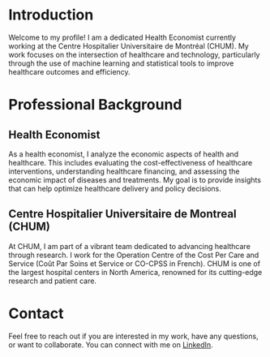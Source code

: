 # Introduction
Welcome to my profile! I am a dedicated Health Economist currently working at the Centre Hospitalier Universitaire de Montréal (CHUM). My work focuses on the intersection of healthcare and technology, particularly through the use of machine learning and statistical tools to improve healthcare outcomes and efficiency.

# Professional Background
## Health Economist
As a health economist, I analyze the economic aspects of health and healthcare. This includes evaluating the cost-effectiveness of healthcare interventions, understanding healthcare financing, and assessing the economic impact of diseases and treatments. My goal is to provide insights that can help optimize healthcare delivery and policy decisions.

## Centre Hospitalier Universitaire de Montreal (CHUM)
At CHUM, I am part of a vibrant team dedicated to advancing healthcare through research. I work for the Operation Centre of the Cost Per Care and Service (Coût Par Soins et Service or CO-CPSS in French). CHUM is one of the largest hospital centers in North America, renowned for its cutting-edge research and patient care.

# Contact
Feel free to reach out if you are interested in my work, have any questions, or want to collaborate. You can connect with me on [LinkedIn](www.linkedin.com/in/pablo-josue).
